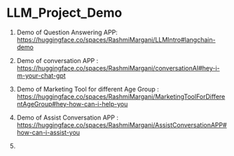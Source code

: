 # LLM_Project_Demo

1. Demo of Question Answering APP: https://huggingface.co/spaces/RashmiMargani/LLMIntro#langchain-demo

2. Demo of conversation APP : https://huggingface.co/spaces/RashmiMargani/conversationAI#hey-i-m-your-chat-gpt

3. Demo of Marketing Tool for different Age Group : https://huggingface.co/spaces/RashmiMargani/MarketingToolForDifferentAgeGroup#hey-how-can-i-help-you
   
4. Demo of Assist Conversation APP : https://huggingface.co/spaces/RashmiMargani/AssistConversationAPP#how-can-i-assist-you
   
5. 
